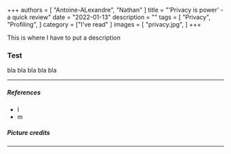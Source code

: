 +++
authors = [
    "Antoine-ALexandre",
    "Nathan"
]
title = "'Privacy is power' - a quick review"
date = "2022-01-13"
description = ""
tags = [
    "Privacy", "Profiling", 
]
category = ["I've read" ]
images = [
    "privacy.jpg",
]
+++

This is where I have to put a description

### Test 
bla bla bla bla bla 

***
##### References 
- l
- m

##### Picture credits

***